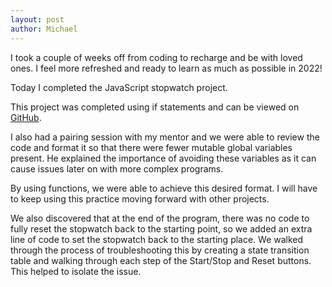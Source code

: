 ```yaml
---
layout: post
author: Michael
---
```


I took a couple of weeks off from coding to recharge and be with loved ones. I feel more refreshed and ready to learn as much as possible in 2022!

Today I completed the JavaScript stopwatch project.

This project was completed using if statements and can be viewed on <a href="https://github.com/michaellatta/javascript-stopwatch-if">GitHub</a>.

I also had a pairing session with my mentor and we were able to review the code and format it so that there were fewer mutable global variables present. He explained the importance of avoiding these variables as it can cause issues later on with more complex programs.

By using functions, we were able to achieve this desired format. I will have to keep using this practice moving forward with other projects.

We also discovered that at the end of the program, there was no code to fully reset the stopwatch back to the starting point, so we added an extra line of code to set the stopwatch back to the starting place. We walked through the process of troubleshooting this by creating a state transition table and walking through each step of the Start/Stop and Reset buttons. This helped to isolate the issue.